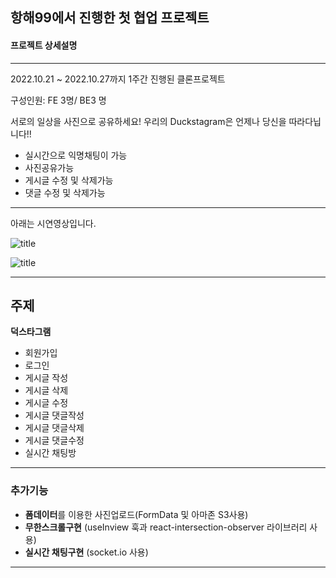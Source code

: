 ## 항해99에서 진행한 첫 협업 프로젝트

#### 프로젝트 상세설명
---
2022.10.21 ~ 2022.10.27까지 1주간 진행된 클론프로젝트

구성인원: FE 3명/ BE3 명

서로의 일상을 사진으로 공유하세요!
우리의 Duckstagram은 언제나 당신을 따라다닙니다!!

- 실시간으로 익명채팅이 가능
- 사진공유가능
- 게시글 수정 및 삭제가능
- 댓글 수정 및 삭제가능

---



아래는 시연영상입니다.

![title](https://user-images.githubusercontent.com/113953473/198820439-4994589f-7ff2-478d-9b82-db1f5a281cbf.gif)   

![title](https://user-images.githubusercontent.com/113953473/198820442-ebcbf59d-4a32-4b03-9580-a09da3e3a0aa.gif)   


---
## 주제
**덕스타그램**


- 회원가입
- 로그인
- 게시글 작성
- 게시글 삭제
- 게시글 수정
- 게시글 댓글작성
- 게시글 댓글삭제
- 게시글 댓글수정
- 실시간 채팅방


---
### 추가기능
- **폼데이터**를 이용한 사진업로드(FormData 및 아마존 S3사용)
- **무한스크롤구현** (useInview 훅과 react-intersection-observer 라이브러리 사용)
- **실시간 채팅구현** (socket.io 사용)

---
   




